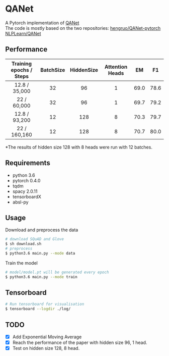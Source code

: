 # QANet
A Pytorch implementation of [QANet](https://arxiv.org/pdf/1804.09541.pdf)  
The code is mostly based on the two repositories:
[hengruo/QANet-pytorch](https://github.com/hengruo/QANet-pytorch)
[NLPLearn/QANet](https://github.com/NLPLearn/QANet)

## Performance
| Training epochs / Steps | BatchSize | HiddenSize | Attention Heads |  EM  |  F1  |
|:-----------------------:|:---------:|:----------:|:---------------:|:----:|:----:|
|      12.8 / 35,000     |     32    |     96     |        1        | 69.0 | 78.6 |
|      22 / 60,000       |     32    |     96     |        1        | 69.7 | 79.2 |
|      12.8 / 93,200     |     12    |     128    |        8        | 70.3 | 79.7 |
|      22 / 160,160      |     12    |     128    |        8        | 70.7 | 80.0 |

*The results of hidden size 128 with 8 heads were run with 12 batches.

## Requirements
  * python 3.6
  * pytorch 0.4.0
  * tqdm
  * spacy 2.0.11
  * tensorboardX
  * absl-py

## Usage
Download and preprocess the data
```bash
# download SQuAD and Glove
$ sh download.sh
# preprocess
$ python3.6 main.py --mode data
```

Train the model
```bash
# model/model.pt will be generated every epoch
$ python3.6 main.py --mode train
```
## Tensorboard
```bash
# Run tensorboard for visualisation
$ tensorboard --logdir ./log/
```
## TODO
- [X] Add Exponential Moving Average
- [X] Reach the performance of the paper with hidden size 96, 1 head.
- [X] Test on hidden size 128, 8 head.
